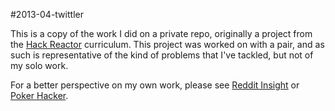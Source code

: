 #2013-04-twittler

This is a copy of the work I did on a private repo, originally a project from
the [Hack Reactor](http://hackreactor.com) curriculum. This project was worked
on with a pair, and as such is representative of the kind of problems that I've
tackled, but not of my solo work.

For a better perspective on my own work, please see [Reddit Insight](https://github.com/kevinhamiltonsmith/RedditInsight) or [Poker Hacker](https://github.com/kevinhamiltonsmith/poker-hacker).
